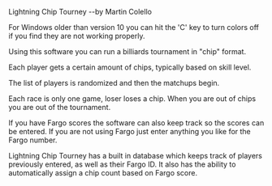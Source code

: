 Lightning Chip Tourney           --by Martin Colello

For Windows older than version 10 you can hit the 'C' key to turn colors off if you find they are not working properly.

Using this software you can run a billiards tournament
in "chip" format.

Each player gets a certain amount of chips, typically
based on skill level.

The list of players is randomized and then the matchups begin.

Each race is only one game, loser loses a chip.  When you
are out of chips you are out of the tournament.

If you have Fargo scores the software can also keep track so the
scores can be entered.  If you are not using Fargo just enter
anything you like for the Fargo number.

Lightning Chip Tourney has a built in database which keeps track of players previously entered, as well as their Fargo ID.  It also has the ability to automatically assign a chip count based on Fargo score.
